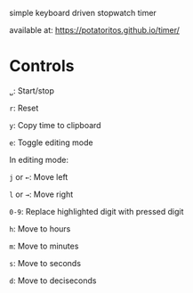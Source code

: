 simple keyboard driven stopwatch timer

available at: https://potatoritos.github.io/timer/

# Controls

`␣`: Start/stop

`r`: Reset

`y`: Copy time to clipboard

`e`: Toggle editing mode

In editing mode:

`j` or `←`: Move left

`l` or `→`: Move right

`0-9`: Replace highlighted digit with pressed digit

`h`: Move to hours

`m`: Move to minutes

`s`: Move to seconds

`d`: Move to deciseconds
